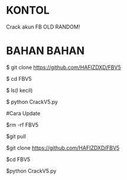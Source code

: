 # KONTOL
Crack akun FB OLD RANDOM!

# BAHAN BAHAN

$ git clone https://github.com/HAFIZDXD/FBV5

$ cd FBV5

$ ls(l kecil)

$ python CrackV5.py


#Cara Update

$rm -rf FBV5

$git pull

$git clone https://github.com/HAFIZDXD/FBV5

$cd FBV5

$python CrackV5.py
